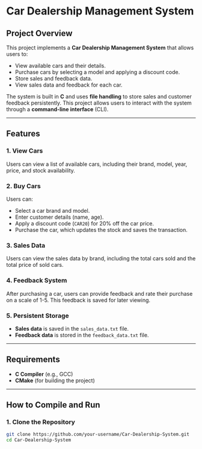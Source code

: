 # Car Dealership Management System

## Project Overview

This project implements a **Car Dealership Management System** that allows users to:
- View available cars and their details.
- Purchase cars by selecting a model and applying a discount code.
- Store sales and feedback data.
- View sales data and feedback for each car.

The system is built in **C** and uses **file handling** to store sales and customer feedback persistently. This project allows users to interact with the system through a **command-line interface** (CLI).

---

## Features

### 1. **View Cars**
Users can view a list of available cars, including their brand, model, year, price, and stock availability.

### 2. **Buy Cars**
Users can:
- Select a car brand and model.
- Enter customer details (name, age).
- Apply a discount code (`CAR20`) for 20% off the car price.
- Purchase the car, which updates the stock and saves the transaction.

### 3. **Sales Data**
Users can view the sales data by brand, including the total cars sold and the total price of sold cars.

### 4. **Feedback System**
After purchasing a car, users can provide feedback and rate their purchase on a scale of 1-5. This feedback is saved for later viewing.

### 5. **Persistent Storage**
- **Sales data** is saved in the `sales_data.txt` file.
- **Feedback data** is stored in the `feedback_data.txt` file.

---

## Requirements

- **C Compiler** (e.g., GCC)
- **CMake** (for building the project)

---

## How to Compile and Run

### 1. Clone the Repository

```bash
git clone https://github.com/your-username/Car-Dealership-System.git
cd Car-Dealership-System

